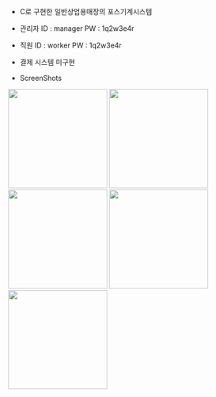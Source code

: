 - C로 구현한 일반상업용매장의 포스기계시스템

- 관리자 ID : manager PW : 1q2w3e4r

- 직원   ID : worker  PW : 1q2w3e4r

- 결제 시스템 미구현

- ScreenShots
<div>
<img width="200" src="https://user-images.githubusercontent.com/44339530/71460145-fa66e080-27ed-11ea-89fe-b535ca237b7f.PNG">
<img width="200" src="https://user-images.githubusercontent.com/44339530/71460197-369a4100-27ee-11ea-9d7e-c327b8941d13.PNG">
<img width="200" src="https://user-images.githubusercontent.com/44339530/71460199-39953180-27ee-11ea-8c73-1d0ae624b72c.PNG">
<img width="200" src="https://user-images.githubusercontent.com/44339530/71460201-3d28b880-27ee-11ea-8dfa-a1f29dfec970.PNG">
<img width="200" src="https://user-images.githubusercontent.com/44339530/71460205-3e59e580-27ee-11ea-9181-0e26d453e56b.PNG">     
</div>
